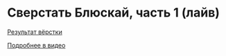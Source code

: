 # Сверстать Блюскай, часть 1 (лайв)

[Результат вёрстки](https://pepelsbey.github.io/playground/code-bluesky-1/)

[Подробнее в видео](https://youtu.be/iOOboqsNUWM)
